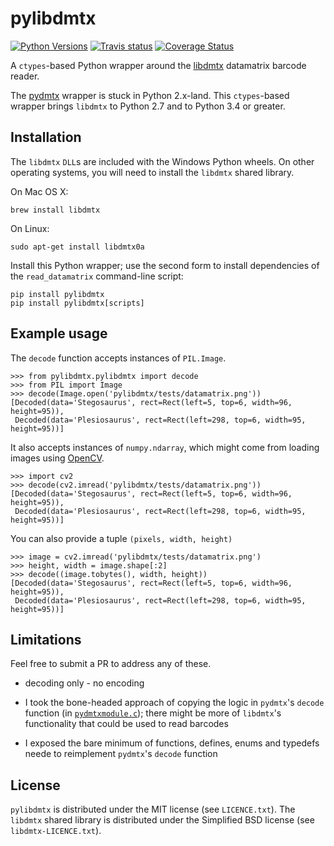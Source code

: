 # pylibdmtx

[![Python Versions](https://img.shields.io/badge/python-2.7%2C%203.4%2C%203.5-blue.svg)](https://github.com/NaturalHistoryMuseum/pylibdmtx)
[![Travis status](https://travis-ci.org/NaturalHistoryMuseum/pylibdmtx.svg?branch=master)](https://travis-ci.org/NaturalHistoryMuseum/pylibdmtx)
[![Coverage Status](https://coveralls.io/repos/github/NaturalHistoryMuseum/pylibdmtx/badge.svg?branch=master)](https://coveralls.io/github/NaturalHistoryMuseum/pylibdmtx?branch=master)

A `ctypes`-based Python wrapper around the [libdmtx](http://libdmtx.sourceforge.net/)
datamatrix barcode reader.

The [pydmtx](https://sourceforge.net/p/libdmtx/dmtx-wrappers/ci/master/tree/python/)
wrapper is stuck in Python 2.x-land. This `ctypes`-based wrapper brings
`libdmtx` to Python 2.7 and to Python 3.4 or greater.

## Installation

The `libdmtx` `DLL`s are included with the Windows Python wheels.
On other operating systems, you will need to install the `libdmtx` shared
library.

On Mac OS X:

```
brew install libdmtx
```

On Linux:

```
sudo apt-get install libdmtx0a
```

Install this Python wrapper; use the second form to install dependencies of
the `read_datamatrix` command-line script:

```
pip install pylibdmtx
pip install pylibdmtx[scripts]
```

## Example usage

The `decode` function accepts instances of `PIL.Image`.

```
>>> from pylibdmtx.pylibdmtx import decode
>>> from PIL import Image
>>> decode(Image.open('pylibdmtx/tests/datamatrix.png'))
[Decoded(data='Stegosaurus', rect=Rect(left=5, top=6, width=96, height=95)),
 Decoded(data='Plesiosaurus', rect=Rect(left=298, top=6, width=95, height=95))]
```

It also accepts instances of `numpy.ndarray`, which might come from loading
images using [OpenCV](http://opencv.org/).

```
>>> import cv2
>>> decode(cv2.imread('pylibdmtx/tests/datamatrix.png'))
[Decoded(data='Stegosaurus', rect=Rect(left=5, top=6, width=96, height=95)),
 Decoded(data='Plesiosaurus', rect=Rect(left=298, top=6, width=95, height=95))]
```

You can also provide a tuple `(pixels, width, height)`

```
>>> image = cv2.imread('pylibdmtx/tests/datamatrix.png')
>>> height, width = image.shape[:2]
>>> decode((image.tobytes(), width, height))
[Decoded(data='Stegosaurus', rect=Rect(left=5, top=6, width=96, height=95)),
 Decoded(data='Plesiosaurus', rect=Rect(left=298, top=6, width=95, height=95))]
```

## Limitations

Feel free to submit a PR to address any of these.

* decoding only - no encoding

* I took the bone-headed approach of copying the logic in
`pydmtx`'s `decode` function
(in [`pydmtxmodule.c`](https://sourceforge.net/p/libdmtx/dmtx-wrappers/ci/master/tree/python/)); there might be more of `libdmtx`'s functionality that could be used to read
barcodes

* I exposed the bare minimum of functions, defines, enums and typedefs
neede to reimplement `pydmtx`'s `decode` function

## License

`pylibdmtx` is distributed under the MIT license (see `LICENCE.txt`).
The `libdmtx` shared library is distributed under the Simplified BSD license
(see `libdmtx-LICENCE.txt`).
